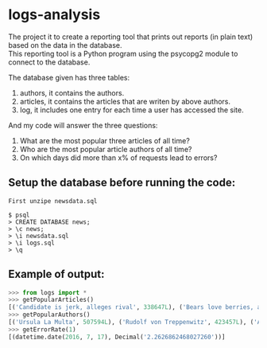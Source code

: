 # logs-analysis
The project it to create a reporting tool that prints out reports (in plain text) based on the data in the database.  
This reporting tool is a Python program using the psycopg2 module to connect to the database.  

The database given has three tables:
1. authors, it contains the authors.
2. articles, it contains the articles that are writen by above authors.
3. log, it includes one entry for each time a user has accessed the site.

And my code will answer the three questions:
1. What are the most popular three articles of all time?
2. Who are the most popular article authors of all time?
3. On which days did more than x% of requests lead to errors?


## Setup the database before running the code:  
```
First unzipe newsdata.sql

$ psql
> CREATE DATABASE news;
> \c news;
> \i newsdata.sql
> \i logs.sql
> \q
```


## Example of output:
```python
>>> from logs import *
>>> getPopularArticles()
[('Candidate is jerk, alleges rival', 338647L), ('Bears love berries, alleges bear', 253801L), ('Bad things gone, say good people', 170098L)]
>>> getPopularAuthors()
[('Ursula La Multa', 507594L), ('Rudolf von Treppenwitz', 423457L), ('Anonymous Contributor', 170098L), ('Markoff Chaney', 84557L)]
>>> getErrorRate(1)
[(datetime.date(2016, 7, 17), Decimal('2.2626862468027260'))]
```